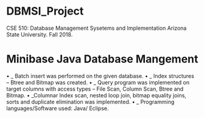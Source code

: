 # DBMSI_Project

CSE 510: Database Management Sysetems and Implementation
Arizona State University. Fall 2018.

# Minibase Java Database Mangement 


• _ Batch insert was performed on the given database.
• _ Index structures – Btree and Bitmap was created.
• _ Query program was implemented on target columns with access types – File Scan, Column Scan, Btree and Bitmap.
• _Columnar Index scan, nested loop join, bitmap equality joins, sorts and duplicate elimination was implemented.
• _ Programming languages/Software used: Java/ Eclipse.

